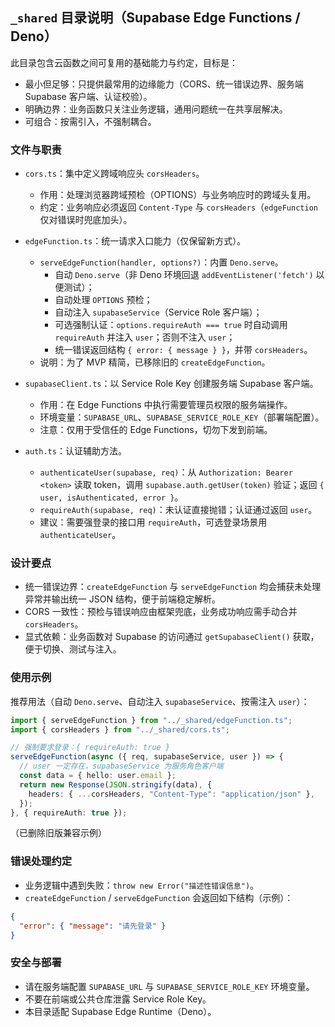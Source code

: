 ## `_shared` 目录说明（Supabase Edge Functions / Deno）

此目录包含云函数之间可复用的基础能力与约定，目标是：

- 最小但足够：只提供最常用的边缘能力（CORS、统一错误边界、服务端 Supabase 客户端、认证校验）。
- 明确边界：业务函数只关注业务逻辑，通用问题统一在共享层解决。
- 可组合：按需引入，不强制耦合。

### 文件与职责

- `cors.ts`：集中定义跨域响应头 `corsHeaders`。
  - 作用：处理浏览器跨域预检（OPTIONS）与业务响应时的跨域头复用。
  - 约定：业务响应必须返回 `Content-Type` 与 `corsHeaders`（`edgeFunction` 仅对错误时兜底加头）。

- `edgeFunction.ts`：统一请求入口能力（仅保留新方式）。
  - `serveEdgeFunction(handler, options?)`：内置 `Deno.serve`。
    - 自动 `Deno.serve`（非 Deno 环境回退 `addEventListener('fetch')` 以便测试）；
    - 自动处理 `OPTIONS` 预检；
    - 自动注入 `supabaseService`（Service Role 客户端）；
    - 可选强制认证：`options.requireAuth === true` 时自动调用 `requireAuth` 并注入 `user`；否则不注入 `user`；
    - 统一错误返回结构 `{ error: { message } }`，并带 `corsHeaders`。
  - 说明：为了 MVP 精简，已移除旧的 `createEdgeFunction`。

- `supabaseClient.ts`：以 Service Role Key 创建服务端 Supabase 客户端。
  - 作用：在 Edge Functions 中执行需要管理员权限的服务端操作。
  - 环境变量：`SUPABASE_URL`、`SUPABASE_SERVICE_ROLE_KEY`（部署端配置）。
  - 注意：仅用于受信任的 Edge Functions，切勿下发到前端。

- `auth.ts`：认证辅助方法。
  - `authenticateUser(supabase, req)`：从 `Authorization: Bearer <token>` 读取 token，调用 `supabase.auth.getUser(token)` 验证；返回 `{ user, isAuthenticated, error }`。
  - `requireAuth(supabase, req)`：未认证直接抛错；认证通过返回 `user`。
  - 建议：需要强登录的接口用 `requireAuth`，可选登录场景用 `authenticateUser`。

### 设计要点

- 统一错误边界：`createEdgeFunction` 与 `serveEdgeFunction` 均会捕获未处理异常并输出统一 JSON 结构，便于前端稳定解析。
- CORS 一致性：预检与错误响应由框架兜底，业务成功响应需手动合并 `corsHeaders`。
- 显式依赖：业务函数对 Supabase 的访问通过 `getSupabaseClient()` 获取，便于切换、测试与注入。

### 使用示例

推荐用法（自动 `Deno.serve`、自动注入 `supabaseService`、按需注入 `user`）：

```ts
import { serveEdgeFunction } from "../_shared/edgeFunction.ts";
import { corsHeaders } from "../_shared/cors.ts";

// 强制要求登录：{ requireAuth: true }
serveEdgeFunction(async ({ req, supabaseService, user }) => {
  // user 一定存在，supabaseService 为服务角色客户端
  const data = { hello: user.email };
  return new Response(JSON.stringify(data), {
    headers: { ...corsHeaders, "Content-Type": "application/json" },
  });
}, { requireAuth: true });
```

（已删除旧版兼容示例）

### 错误处理约定

- 业务逻辑中遇到失败：`throw new Error("描述性错误信息")`。
- `createEdgeFunction` / `serveEdgeFunction` 会返回如下结构（示例）：

```json
{
  "error": { "message": "请先登录" }
}
```

### 安全与部署

- 请在服务端配置 `SUPABASE_URL` 与 `SUPABASE_SERVICE_ROLE_KEY` 环境变量。
- 不要在前端或公共仓库泄露 Service Role Key。
- 本目录适配 Supabase Edge Runtime（Deno）。


